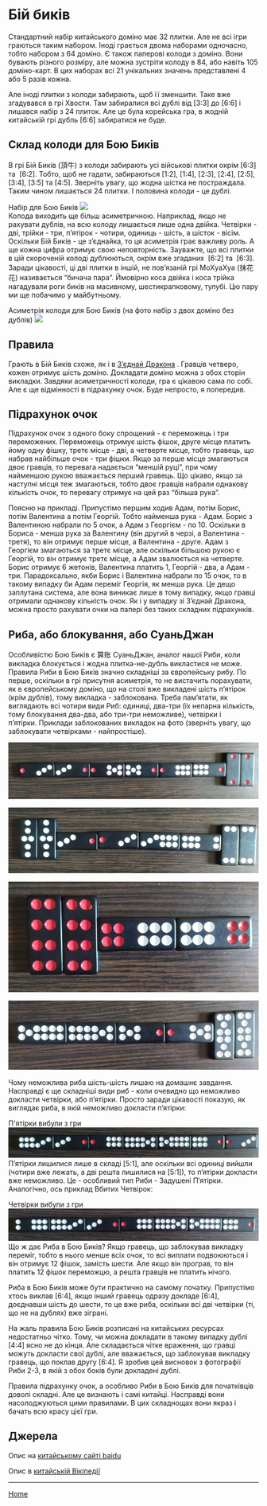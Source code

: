 # Бій биків

Стандартний набір китайського доміно має 32 плитки. Але не всі ігри граються таким набором. Іноді грається двома наборами одночасно, тобто набором з 64 доміно. Є також паперові колоди з доміно. Вони бувають різного розміру, але можна зустріти колоду в 84, або навіть 105 доміно-карт. В цих наборах всі 21 унікальних значень представлені 4 або 5 разів кожна. 

Але іноді плитки з колоди забирають, щоб її зменшити. Таке вже згадувався в грі Хвости. Там забиралися всі дублі від [3:3] до [6:6] і лишався набір з 24 плиток. Але це була корейська гра, в жодній китайській грі дубль [6:6] забиратися не буде. 

## Склад колоди для Бою Биків 

В грі Бій Биків (頂牛) з колоди забирають усі військові плитки окрім [6:3] та  [6:2]. Тобто, щоб не гадати, забираються [1:2], [1:4], [2:3], [2:4], [2:5], [3:4], [3:5] та [4:5]. Зверніть увагу, що жодна шістка не постраждала. Таким чином лишається 24 плитки. І половина колоди - це дублі. 

Набір для Бою Биків ![](/docs/assets/images/gupai/niu_pai.jpg?w=558)  
Колода виходить ще більш асиметричною. Наприклад, якщо не рахувати дублів, на всю колоду лишається лише одна двійка. Четвірки - дві, трійки - три, п’ятірок - чотири, одиниць - шість, а шісток - вісім. Оскільки Бій Биків - це з’єднайка, то ця асиметрія грає важливу роль. А ще кожна цифра отримує свою неповторність. Зауважте, що всі плитки в цій скороченій колоді дублюються, окрім вже згаданих  [6:2] та  [6:3]. Заради цікавості, ці дві плитки в іншій, не пов’язаній грі МоХуаХуа (抹花花) називається “бичача пара”. Ймовірно коса двійка і коса трійка нагадували роги биків на масивному, шестикрапковому, тулубі. Цю пару ми ще побачимо у майбутньому. 

Асиметрія колоди для Бою Биків (на фото набір з двох доміно без дублів) ![](/docs/assets/images/gupai/ding-niu-assymetry-1.jpg?w=713)  




## Правила 

Грають в Бій Биків схоже, як і в [З’єднай Дракона](/wpua/gupai/connect.html) . Гравців четверо, кожен отримує шість доміно. Докладати доміно можна з обох сторін викладки. Завдяки асиметричності колоди, гра є цікавою сама по собі. Але є ще відмінності в підрахунку очок. Буде непросто, я попередив. 

## Підрахунок очок 

Підрахунок очок з одного боку спрощений - є переможець і три переможених. Переможець отримує шість фішок, друге місце платить йому одну фішку, третє місце - дві, а четверте місце, тобто гравець, що набрав найбільше очок - три фішки. Якщо за перше місце змагаються двоє гравців, то перевага надається “меншій руці”, при чому найменшою рукою вважається перший гравець. Що цікаво, якщо за наступні місця теж змагаються, тобто двоє гравців набрали однакову кількість очок, то перевагу отримує на цей раз “більша рука”. 

Поясню на прикладі. Припустімо першим ходив Адам, потім Борис, потім Валентина а потім Георгій. Тобто найменша рука - Адам. Борис з Валентиною набрали по 5 очок, а Адам з Георгієм - по 10. Оскільки в Бориса - менша рука за Валентину (він другий в черзі, а Валентина - третя), то він отримує перше місце, а Валентина - друге. Адам з Георгієм змагаються за третє місце, але оскільки більшою рукою є Георгій, то він отримує третє місце, а Адам звалюється на четверте. Борис отримує 6 жетонів, Валентина платить 1, Георгій - два, а Адам - три. Парадоксально, якби Борис і Валентина набрали по 15 очок, то в такому випадку би Адам переміг Георгія, як менша рука. Це дещо заплутана система, але вона виникає лише в тому випадку, якщо гравці отримали однакову кількість очок. Як і у випадку зі З’єднай Дракона, можна просто рахувати очки на папері без таких складних підрахунків. 

## Риба, або блокування, або СуаньДжан 

Особливістю Бою Биків є 算账 СуаньДжан, аналог нашої Риби, коли викладка блокується і жодна плитка-не-дубль викластися не може. Правила Риби в Бою Биків значно складніші за європейську рибу. По перше, оскільки в грі присутня асиметрія, то не вистачить порахувати, як в європейському доміно, що на столі вже викладені шість п’ятірок (крім дублів), тому викладка - заблокована. Треба пам’ятати, як виглядають всі чотири види Риб: одиниці, два-три (їх непарна кількість, тому блокування два-два, або три-три неможливе), четвірки і п’ятірки. Приклади заблокованих викладок на фото (зверніть увагу, що заблокувати четвірками - найпростіше). 

![](/docs/assets/images/gupai/one-suan-zhang.jpg)  




![](/docs/assets/images/gupai/two-three-suan-zhang.jpg)  




![](/docs/assets/images/gupai/four-suan-zhang.jpg)  




![](/docs/assets/images/gupai/five-suan-zhang.jpg)  








Чому неможлива риба шість-шість лишаю на домашнє завдання. Насправді є ще складніші види риб - коли очевидно що неможливо докласти четвірки, або п’ятірки. Просто заради цікавості показую, як виглядає риба, в якій неможливо докласти п’ятірки: 

П'ятірки вибули  з гри ![](/docs/assets/images/gupai/smothered-fives.jpg?w=1024)  
П’ятірки лишилися лише в складі [5:1], але оскільки всі одиниці вийшли (чотири вже лежать, а дві решта лишилися на [5:1]), то п’ятірки докласти вже неможливо. Це - особливий тип Риби - Задушені П’ятірки. Аналогічно, ось приклад Вбитих Четвірок: 

Четвірки вибули з гри ![](/docs/assets/images/gupai/smothered-fours.jpg?w=1024)  
Що ж дає Риба в Бою Биків? Якщо гравець, що заблокував викладку переміг, тобто в нього менше всіх очок, то всі виплати подвоюються і він отримує 12 фішок, замість шести. Але якщо він програв, то він платить 12 фішок переможцю, а решта гравців не платить нічого. 

Риба в Бою Биків може бути практично на самому початку. Припустімо хтось виклав [6:4], якщо інший гравець одразу докладе [6:4], доєднавши шість до шести, то це вже риба, оскільки всі дві четвірки (ті, що не на дублях) вже зіграні. 

На жаль правила Бою Биків розписані на китайських ресурсах недостатньо чітко. Тому, чи можна докладати в такому випадку дублі [4:4] ясно не до кінця. Але складається чітке враження, що гравці можуть докласти свої дублі, але вважається, що заблокував викладку гравець, що поклав другу [6:4]. Я зробив цей висновок з фотографії Риби 2-3, в якій з обох боків були докладені дублі. 

Правила підрахунку очок, а особливо Риби в Бою Биків для початківців доволі складні. Але це визнають і самі китайці. Насправді вони насолоджуються цими правилами. В цих складнощах вони якраз і бачать всю красу цієї гри. 

## Джерела 

Опис на [китайському сайті baidu](https://wenku.baidu.com/view/ae426c0dfc4ffe473368ab39?pcf=2&bfetype=new#) 

Опис в [китайській Вікіпедії](https://zh.wikipedia.org/wiki/%E6%8E%A5%E9%BE%8D_(%E4%B8%AD%E5%9C%8B%E9%AA%A8%E7%89%8C)) 

---  

[Home](/wpua/gupai/index.html)
